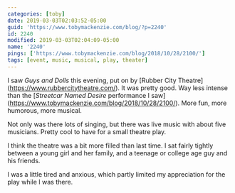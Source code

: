```yaml
---
categories: [toby]
date: 2019-03-03T02:03:52-05:00
guid: 'https://www.tobymackenzie.com/blog/?p=2240'
id: 2240
modified: 2019-03-03T02:04:09-05:00
name: '2240'
pings: ['https://www.tobymackenzie.com/blog/2018/10/28/2100/']
tags: [event, music, musical, play, theater]
---
```


I saw *Guys and Dolls* this evening, put on by \[Rubber City Theatre\](https://www.rubbercitytheatre.com/).<!--more--> It was pretty good.  Way less intense than the \[*Streetcar Named Desire* performance I saw](https://www.tobymackenzie.com/blog/2018/10/28/2100/).  More fun, more humorous, more musical.

Not only was there lots of singing, but there was live music with about five musicians.  Pretty cool to have for a small theatre play.

I think the theatre was a bit more filled than last time.  I sat fairly tightly between a young girl and her family, and a teenage or college age guy and his friends.

I was a little tired and anxious, which partly limited my appreciation for the play while I was there.

